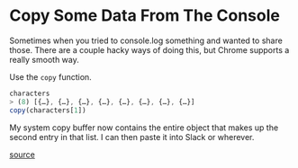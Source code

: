 # Copy Some Data From The Console

Sometimes when you tried to console.log something and wanted to share those. There
are a couple hacky ways of doing this, but Chrome supports a really smooth
way.

Use the `copy` function.

```javascript
characters
> (8) [{…}, {…}, {…}, {…}, {…}, {…}, {…}, {…}]
copy(characters[1])
```

My system copy buffer now contains the entire object that makes up the
second entry in that list. I can then paste it into Slack or wherever.

[source](https://twitter.com/addyosmani/status/1092686766375616517)